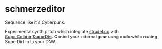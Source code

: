 # schmerzeditor
Sequence like it`s Cyberpunk.

Experimental synth patch which integrate [strudel.cc](https://strudel.cc/learn/getting-started/) with [SuperColider](https://supercollider.github.io/)/[SuperDirt](https://github.com/musikinformatik/SuperDirt). Control your external gear using code while routing SuperDirt in to your DAW.
